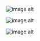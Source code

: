 ![image alt](https://github.com/kadamvignesh/Node-js-app-with-ECS-and-CloudWatch/blob/main/Screenshot%20(122).png?raw=true)


![image alt](https://github.com/kadamvignesh/Node-js-app-with-ECS-and-CloudWatch/blob/main/Screenshot%20(123).png?raw=true)




![image alt](https://github.com/kadamvignesh/Node-js-app-with-ECS-and-CloudWatch/blob/main/Screenshot%20(125).png?raw=true)
